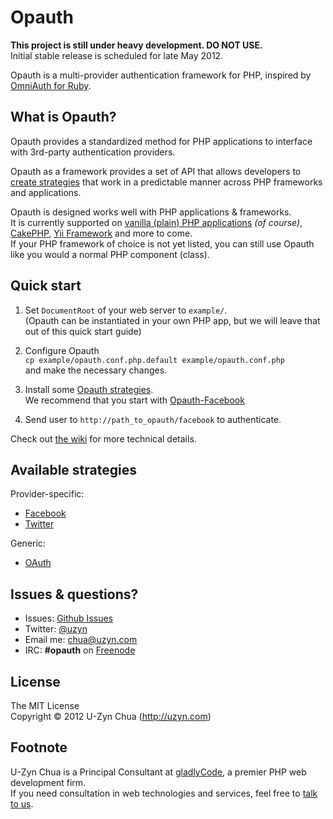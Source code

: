 Opauth
=======
__This project is still under heavy development. DO NOT USE.__  
Initial stable release is scheduled for late May 2012.

Opauth is a multi-provider authentication framework for PHP, inspired by [OmniAuth for Ruby](https://github.com/intridea/omniauth).

What is Opauth?
---------------
Opauth provides a standardized method for PHP applications to interface with 3rd-party authentication providers. 

Opauth as a framework provides a set of API that allows developers to [create strategies](https://github.com/uzyn/opauth/wiki/Strategy-Contribution-Guide) that work in a predictable manner across PHP frameworks and applications.

Opauth is designed works well with PHP applications & frameworks.  
It is currently supported on [vanilla (plain) PHP applications](https://github.com/uzyn/opauth/tree/master/example) *(of course)*, [CakePHP](https://github.com/uzyn/cakephp-opauth), [Yii Framework](https://github.com/kahwee/yii-opauth) and more to come.  
If your PHP framework of choice is not yet listed, you can still use Opauth like you would a normal PHP component (class).

Quick start
-----------
1. Set `DocumentRoot` of your web server to `example/`.  
   (Opauth can be instantiated in your own PHP app, but we will leave that out of this quick start guide)

2. Configure Opauth  
   `cp example/opauth.conf.php.default example/opauth.conf.php`  
   and make the necessary changes.

3. Install some [Opauth strategies](https://github.com/uzyn/opauth/wiki/List-of-strategies).  
   We recommend that you start with [Opauth-Facebook](https://github.com/uzyn/opauth-facebook)

4. Send user to `http://path_to_opauth/facebook` to authenticate.

Check out [the wiki](https://github.com/uzyn/opauth/wiki) for more technical details.

Available strategies
--------------------

Provider-specific:

- [Facebook](https://github.com/uzyn/opauth-facebook)
- [Twitter](https://github.com/uzyn/opauth-twitter)

Generic:

- [OAuth](https://github.com/uzyn/opauth-oauth)

Issues & questions?
-------------------
- Issues: [Github Issues](https://github.com/uzyn/opauth/issues)  
- Twitter: [@uzyn](http://twitter.com/uzyn)  
- Email me: chua@uzyn.com  
- IRC: **#opauth** on [Freenode](http://webchat.freenode.net/?channels=opauth&uio=d4)


License
---------
The MIT License  
Copyright © 2012 U-Zyn Chua (http://uzyn.com)


Footnote
---------
U-Zyn Chua is a Principal Consultant at [gladlyCode](http://gladlycode.com), a premier PHP web development firm.  
If you need consultation in web technologies and services, feel free to [talk to us](we@gladlycode.com).
